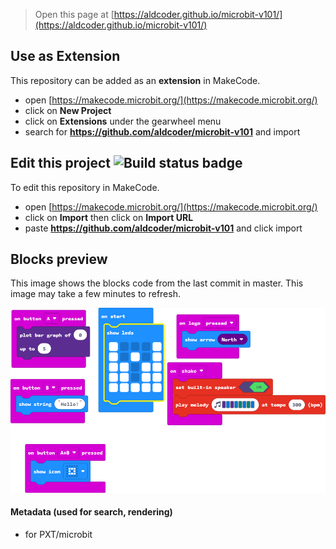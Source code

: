 
> Open this page at [https://aldcoder.github.io/microbit-v101/](https://aldcoder.github.io/microbit-v101/)

## Use as Extension

This repository can be added as an **extension** in MakeCode.

* open [https://makecode.microbit.org/](https://makecode.microbit.org/)
* click on **New Project**
* click on **Extensions** under the gearwheel menu
* search for **https://github.com/aldcoder/microbit-v101** and import

## Edit this project ![Build status badge](https://github.com/aldcoder/microbit-v101/workflows/MakeCode/badge.svg)

To edit this repository in MakeCode.

* open [https://makecode.microbit.org/](https://makecode.microbit.org/)
* click on **Import** then click on **Import URL**
* paste **https://github.com/aldcoder/microbit-v101** and click import

## Blocks preview

This image shows the blocks code from the last commit in master.
This image may take a few minutes to refresh.

![A rendered view of the blocks](https://github.com/aldcoder/microbit-v101/raw/master/.github/makecode/blocks.png)

#### Metadata (used for search, rendering)

* for PXT/microbit
<script src="https://makecode.com/gh-pages-embed.js"></script><script>makeCodeRender("{{ site.makecode.home_url }}", "{{ site.github.owner_name }}/{{ site.github.repository_name }}");</script>
